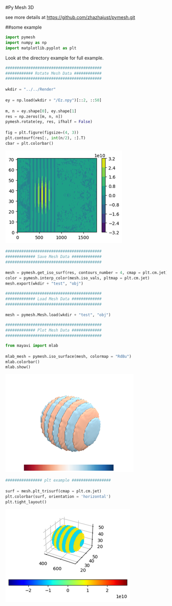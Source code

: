 
#Py Mesh 3D

see more details at https://github.com/zhazhajust/pymesh.git

##some example

```python
import pymesh
import numpy as np
import matplotlib.pyplot as plt
```

Look at the directory example for full example.

```python
##########################################
############ Rotate Mesh Data ############
##########################################

wkdir = "../../Render"

ey = np.load(wkdir + "/Ez.npy")[::2, ::50]

m, n = ey.shape[0], ey.shape[1]
res = np.zeros([m, n, n])
pymesh.rotate(ey, res, ifhalf = False)

fig = plt.figure(figsize=(4, 3))
plt.contourf(res[:, int(n/2), :].T)
cbar = plt.colorbar()
```

![png](example/example_files/example_1_0.png)

```python
##########################################
############# Save Mesh Data #############
##########################################

mesh = pymesh.get_iso_surf(res, contours_number = 4, cmap = plt.cm.jet)
color = pymesh.interp_color(mesh.iso_vals, pltmap = plt.cm.jet)
mesh.export(wkdir + "test", "obj")
```

```python
##########################################
############# Load Mesh Data #############
##########################################

mesh = pymesh.Mesh.load(wkdir + "test", "obj")
```

```python
##########################################
############# Plot Mesh Data #############
##########################################
```

```python
from mayavi import mlab

mlab_mesh = pymesh.iso_surface(mesh, colormap = "RdBu")
mlab.colorbar()
mlab.show()
```
![png](example/example_files/example_3_0.png)

```python
################ plt example #################

surf = mesh.plt_trisurf(cmap = plt.cm.jet)
plt.colorbar(surf, orientation = 'horizontal')
plt.tight_layout()
```

![png](example/example_files/example_2_0.png)
